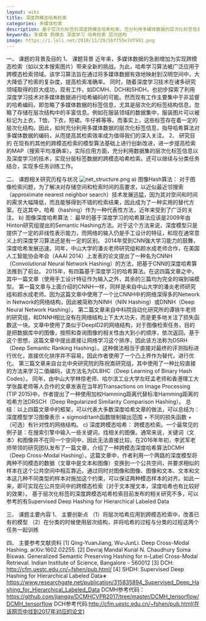 ```yaml
---
layout: wiki
title: 深度跨模态哈希检索
categories: 多媒体检索
description: 基于层次化标签的深度跨模态哈希检索，充分利用多媒体数据的层次化标签信息，指导哈希算法对多媒体数据的编码，从而进一步提高其检索效率
keywords: 多媒体 跨模态 深度学习 哈希检索 层次结构
image: https://i.loli.net/2018/11/29/5bff55e7df991.png
---
```


一、	课题的背景及目的
	1、	课题背景
近年来，多媒体数据的急剧增加为实现跨模态检索（如以文本搜索图片）带来全新的挑战。为此，哈希学习算法被广泛应用于跨模态检索领域。该学习算法旨在通过将多媒体数据有效地映射到汉明空间中，大大降低了检索的复杂度，提高检索准确率。  同时，随着深度学习技术在诸多研究领域取得的巨大成功，现有工作，如DCMH、DCH和SHDH，也初步探索了利用深度学习技术对多媒体数据进行哈希编码的可能。然而现有工作主要集中于非监督的哈希编码，即忽略了多媒体数据的标签信息，尤其是层次化的标签结构信息，忽略了存储在层次结构中的丰富信息。例如在服装领域的数据集中，服装图片可以被标记为上衣，T恤，下衣，短裙，牛仔裤等等。而事实上，这些标签存在着一定的层次化结构。因此，如何充分利用多媒体数据的层次化标签信息，指导哈希算法对多媒体数据的编码，从而提高其检索效率成为值得我们的深入关注。
	2、	研究目的
在现有的其他的跨模态检索的模型算法基础上进行创新改进，进一步提高检索的MAP（搜索平均准确率）。实际应用方面，充分利用数据集的层次化标签信息以及深度学习的技术，实现分层标签数据的跨模态哈希检索。还可以继续与分类任务结合，实现多任务训练工作。

二、	课题相关研究历程与状况
![net_structure.png](https://i.loli.net/2018/11/29/5bff55e7df991.png)
	a)	图像Hash算法：
对于图像检索问题，为了解决对存储空间和检索时间的高要求，以近似最近邻搜索（approximate nearest neighbor search）技术发展迅猛，因为其对空间和时间的需求大幅降低，而且能够得到不错的检索结果，因此成为了一种实用的替代方案。在这其中，哈希（hashing）作为一种代表性方法，近年来受到了广泛的关注。
	b)	图像深度哈希算法：
最早的基于深度学习的哈希算法应该是2009年由Hinton研究组提出的Semantic Hashing方法。对于这个方法来说，深度模型只是提供了一定的非线性表示能力，而网络的输入仍是手工设计的特征，和现在通常意义上的深度学习算法还是有一定的区别。  2014年受到CNN强大学习能力的鼓舞，深度哈希发展迅速。同年，中山大学的潘炎老师研究组和颜水成老师合作，在美国人工智能协会年会（AAAI 2014）上发表的论文提出了一种名为CNNH（Convolutional Neural Network Hashing）的方法，把基于CNN的深度哈希算法推到了前台。  2015年，有四篇基于深度学习的哈希算法。在这四篇文章之中，其中一篇文章（使用手工设计特征作为输入之外，其余的三篇均为完全的端到端模型。  第一篇文章与上面介绍的CNNH一样，同样是来自中山大学的潘炎老师研究组和颜水成老师。因为这篇文章中使用了一个比CNNH中的网络深得多的Network in Network的网络结构，因此被简称为NINH（NIN Hashing）或DNNH（Deep Neural Network Hashing）。  第二篇文章来自中科院自动化研究所的谭铁牛老师的研究组，和DNNH相比没有在网络结构上下太大功夫，而是更多地关注了损失函数这一块。文章中使用了类似于DeepID2的网络结构，对于图像检索任务，目的是把数据库中的图像，按照和查询图像的相关性由大到小的顺序，依次返回。基于这个思想，这篇文章中提出直接让网络学习这个排序，因此该方法称为DSRH（Deep Semantic Ranking Hashing）。这种做法相当于直接对最终的评测指标进行优化，直接优化排序并不容易，因此作者使用了一个凸上界作为替代，进行优化。  第三篇文章来自台北中央研究院的陈祝嵩研究组，其中使用了一种比较直接的方法来学习二值编码，该方法名为DLBHC（Deep Learning of Binary Hash Codes）。  同年，由中山大学林倞老师、哈尔滨工业大学左旺孟老师和香港理工大学张磊老师等人合作的文章发表在当年的Transactions on Image Processing (TIP 2015)中，作者提出了一种使用加权Hamming距离代替标准Hamming距离的哈希方法DRSCH（Deep Regularized Similarity Comparison Hashing）。  总结：以上四篇文章中的框架，可以代表大多数深度哈希文章的做法，可以总结为：深度模型学习图像表示 + sigmoid/tanh函数限制输出范围 + 不同的损失函数 + （可选）有针对性的网络结构。
	c)	深度跨模态哈希：
跨模态检索。一个最常见的例子是：在搜索引擎中输入一些关键词，找相关的图像。通常来说，关键词（文本）和图像并不在同一个空间中，因此无法直接比较。在2016年年初，李武军老师带领的研究团队发布了一篇文章，介绍了一种跨模态深度哈希算法DCMH（Deep Cross-Modal Hashing）。这篇文章中，作者利用一个两路的深度模型将两种不同模态的数据（文章中是文本和图像）变换到一个公共空间，并要求相似的样本在这个公共空间中相互靠近。通过同时对图像和图像、图像和文本、文本和文本这几种不同类型的样本对施加这个约束，可以保证两种模态样本的对齐。如此一来，即可实现在公共空间中的跨模态检索（对于文本搜文本，深度哈希也有比较好的效果）。  基于层次化标签的深度跨模态哈希检索目前发布的相关研究不多，可以参考的有Supervised Deep Hashing for Hierarchical Labeled Data

三、	课题主要内容
	1、	主要创新点
	（1）将层次哈希应用到跨模态检索中，改善已有的模型
	（2）在分类的时候使用层次结构，并将哈希的过程与分类的过程这两个任务一起训练

四、	主要参考文献资料
[1] Qing-YuanJiang, Wu-JunLi. Deep Cross-Modal Hashing. arXiv:1602.02255.
[2] Devraj Mandal Kunal N. Chaudhury Soma Biswas. Generalized Semantic Preserving Hashing for n-Label Cross-Modal Retrieval. Indian Institute of Science, Bangalore – 560012
[3] DCH: http://cfm.uestc.edu.cn/~fshen/pub.html/
[4] SHDH: Supervised Deep Hashing for Hierarchical Labeled Data∗
https://www.researchgate.net/publication/315835894_Supervised_Deep_Hashing_for_Hierarchical_Labeled_Data
DCMH参考代码：https://github.com/jiangqy/DCMHCVPR2017/tree/master/DCMH_tensorflow/DCMH_tensorflow
DCH参考代码:http://cfm.uestc.edu.cn/~fshen/pub.html(在该网页中找到2017年对应的论文)


